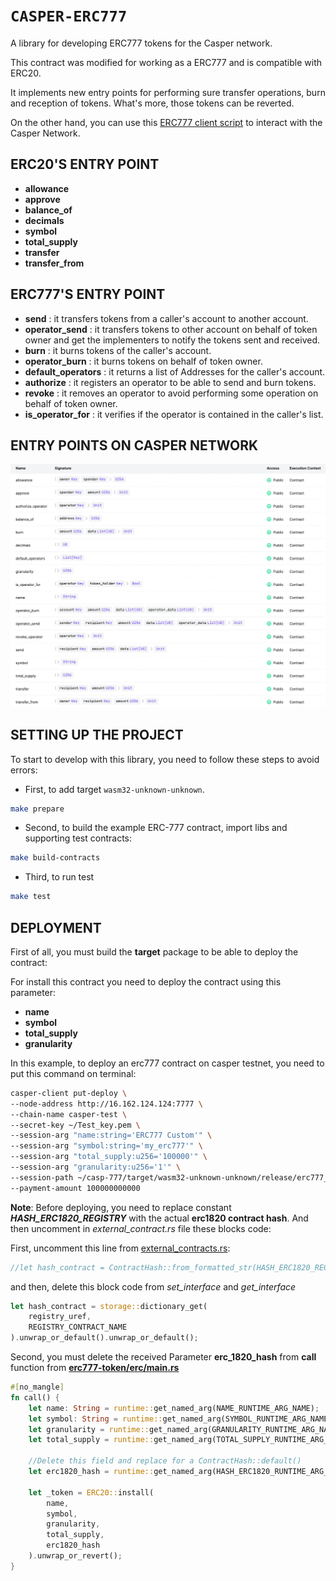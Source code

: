# `CASPER-ERC777`

A library for developing ERC777 tokens for the Casper network.

This contract was modified for working as a ERC777 and is compatible with ERC20.

It implements new entry points for performing sure transfer operations, burn and reception of tokens.
What's more, those tokens can be reverted.

On the other hand, you can use this [ERC777 client script](https://github.com/Rengo-Labs/CasperLabs-ERC777-client/tree/master/src/clients/erc777)
to interact with the Casper Network.

## ERC20'S ENTRY POINT
- **allowance**
- **approve**
- **balance_of**
- **decimals**
- **symbol**
- **total_supply**
- **transfer**
- **transfer_from**

## ERC777'S ENTRY POINT
- **send** : it transfers tokens from a caller's account to another account.
- **operator_send** : it transfers tokens to other account on behalf of token owner and get the 
implementers to notify the tokens sent and received.
- **burn** : it burns tokens of the caller's account.
- **operator_burn** : it burns tokens on behalf of token owner.
- **default_operators** : it returns a list of Addresses for the caller's account.
- **authorize** : it registers an operator to be able to send and burn tokens.
- **revoke** : it removes an operator to avoid performing some operation on behalf of token owner.
- **is_operator_for** : it verifies if the operator is contained in the caller's list.

## ENTRY POINTS ON CASPER NETWORK
<img src="../images/erc777-deployed-on-casper-network.png" alt="erc777-deployed-on-casper-network" title="erc777-deployed-on-casper-network">

## SETTING UP THE PROJECT
To start to develop with this library, you need to follow these steps to avoid errors:

- First, to add target `wasm32-unknown-unknown`.

```bash
make prepare
```

- Second, to build the example ERC-777 contract, import libs and supporting test contracts:

```bash
make build-contracts
```

- Third, to run test
```bash
make test
```

## DEPLOYMENT
First of all, you must build the **target** package to be able to deploy the contract:

For install this contract you need to deploy the contract using this parameter:
- **name**
- **symbol**
- **total_supply**
- **granularity**

In this example, to deploy an erc777 contract on casper testnet, you need to put this command on terminal:
```bash
casper-client put-deploy \
--node-address http://16.162.124.124:7777 \
--chain-name casper-test \
--secret-key ~/Test_key.pem \
--session-arg "name:string='ERC777 Custom'" \
--session-arg "symbol:string='my_erc777'" \
--session-arg "total_supply:u256='100000'" \
--session-arg "granularity:u256='1'" \
--session-path ~/casp-777/target/wasm32-unknown-unknown/release/erc777_token.wasm \
--payment-amount 100000000000
```


**Note**: Before deploying, you need to replace constant ***HASH_ERC1820_REGISTRY*** with the actual **erc1820 contract hash**.
And then uncomment in *external_contract.rs* file these blocks code:

First, uncomment this line from [external_contracts.rs](src/external_contracts.rs):
```rust
//let hash_contract = ContractHash::from_formatted_str(HASH_ERC1820_REGISTRY).unwrap();
```
and then, delete this block code from *set_interface* and *get_interface*
```rust
let hash_contract = storage::dictionary_get(
    registry_uref,
    REGISTRY_CONTRACT_NAME
).unwrap_or_default().unwrap_or_default();
```
Second, you must delete the received Parameter **erc_1820_hash** from **call** 
function from [**erc777-token/erc/main.rs**](../example/implementations/erc777-token/src/main.rs)

```rust
#[no_mangle]
fn call() {
    let name: String = runtime::get_named_arg(NAME_RUNTIME_ARG_NAME);
    let symbol: String = runtime::get_named_arg(SYMBOL_RUNTIME_ARG_NAME);
    let granularity = runtime::get_named_arg(GRANULARITY_RUNTIME_ARG_NAME);
    let total_supply = runtime::get_named_arg(TOTAL_SUPPLY_RUNTIME_ARG_NAME);
    
    //Delete this field and replace for a ContractHash::default()
    let erc1820_hash = runtime::get_named_arg(HASH_ERC1820_RUNTIME_ARG_NAME); 

    let _token = ERC20::install(
        name,
        symbol,
        granularity,
        total_supply,
        erc1820_hash
    ).unwrap_or_revert();
}
```